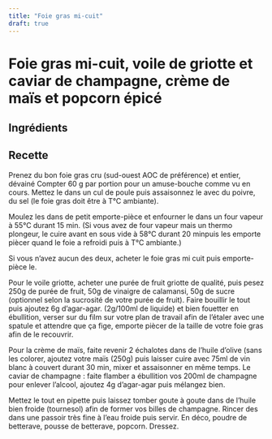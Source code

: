 ```yaml
---
title: "Foie gras mi-cuit"
draft: true
---
```


# Foie gras mi-cuit, voile de griotte et caviar de champagne, crème de maïs et popcorn épicé

## Ingrédients

## Recette

Prenez du bon foie gras cru (sud-ouest AOC de préférence) et entier, dévainé Compter 60 g par portion pour un amuse-bouche comme vu en cours. Mettez le dans un cul de poule puis assaisonnez le avec du poivre, du sel (le foie gras doit être à T°C ambiante).

Moulez les dans de petit emporte-pièce et enfourner le dans un four vapeur à 55°C durant 15 min. (Si vous avez de four vapeur mais un thermo plongeur, le cuire avant en sous vide à 58°C durant 20 minpuis les emporte piècer quand le foie a refroidi puis à T°C ambiante.)

Si vous n’avez aucun des deux, acheter le foie gras mi cuit puis emporte-pièce le.

Pour le voile griotte, acheter une purée de fruit griotte de qualité, puis pesez 250g de purée de fruit, 50g de vinaigre de calamansi, 50g de sucre (optionnel selon la sucrosité de votre purée de fruit). Faire bouillir le tout puis ajoutez 6g d’agar-agar. (2g/100ml de liquide) et bien fouetter en ébullition, verser sur du film sur votre plan de travail afin de l’étaler avec une spatule et attendre que ça fige, emporte piècer de la taille de votre foie gras afin de le recouvrir.

Pour la crème de maïs, faite revenir 2 échalotes dans de l’huile d’olive (sans les colorer, ajoutez votre maïs (250g) puis laisser cuire avec 75ml de vin blanc à couvert durant 30 min, mixer et assaisonner en même temps.
Le caviar de champagne : faite flamber a ébullition vos 200ml de champagne pour enlever l’alcool, ajoutez 4g d’agar-agar puis mélangez bien.

Mettez le tout en pipette puis laissez tomber goute à goute dans de l’huile bien froide (tournesol) afin de former vos billes de champagne. Rincer des dans une passoir très fine à l’eau froide puis servir.
En déco, poudre de betterave, pousse de betterave, popcorn.
Dressez.

